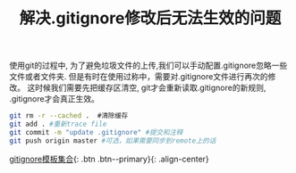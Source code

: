 ﻿---
title: '解决.gitignore修改后无法生效的问题'
categories: 
  - Git
tags:
  - Git
---

使用git的过程中, 为了避免垃圾文件的上传,我们可以手动配置.gitignore忽略一些文件或者文件夹.
但是有时在使用过称中，需要对.gitignore文件进行再次的修改。
这时候我们需要先把缓存区清空, git才会重新读取.gitignore的新规则, .gitignore才会真正生效。

```bash
git rm -r --cached .  #清除缓存
git add . #重新trace file
git commit -m "update .gitignore" #提交和注释
git push origin master #可选，如果需要同步到remote上的话
```

[gitignore模板集合](https://github.com/github/gitignore){: .btn .btn--primary}{: .align-center}
